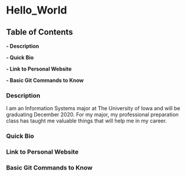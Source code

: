 # Hello_World

## Table of Contents
**- Description**

**- Quick Bio**

**- Link to Personal Website**

**- Basic Git Commands to Know**

### Description
I am an Information Systems major at The University of Iowa and will be graduating December 2020.  For my major, my professional preparation class has taught me valuable things that will help me in my career.

### Quick Bio

### Link to Personal Website

### Basic Git Commands to Know 
